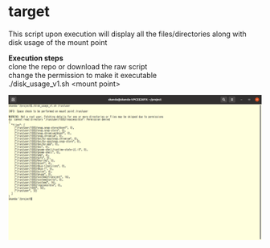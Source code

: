 # target
This script upon execution will display all the files/directories along with disk usage of the mount point <br /> 

**Execution steps** <br />
clone the repo or download the raw script <br />
change the permission to make it executable <br />
./disk_usage_v1.sh \<mount point\> <br />

![alt text](https://github.com/skanda1960/target/blob/main/disk_usage_execution.png)

